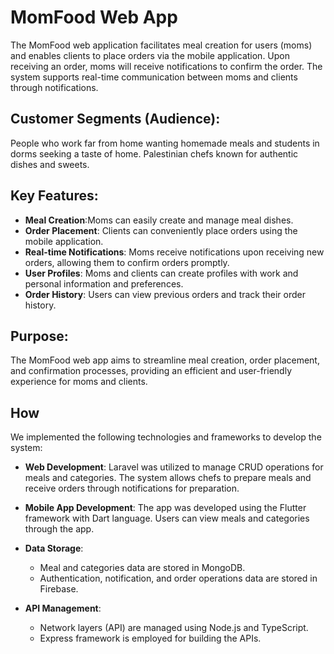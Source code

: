 
# MomFood Web App

The MomFood web application facilitates meal creation for users (moms) and enables clients to place orders via the mobile application. Upon receiving an order, moms will receive notifications to confirm the order. The system supports real-time communication between moms and clients through notifications.
## Customer Segments (Audience):
People who work far from home wanting homemade meals and students in dorms seeking a taste of home. Palestinian chefs known for authentic dishes and sweets.

## Key Features:

- **Meal Creation**:Moms can easily create and manage meal dishes.
- **Order Placement**: Clients can conveniently place orders using the mobile application.
- **Real-time Notifications**: Moms receive notifications upon receiving new orders, allowing them to confirm orders promptly.
- **User Profiles**: Moms and clients can create profiles with work and personal  information and preferences.
- **Order History**: Users can view previous orders and track their order history.


## Purpose:
The MomFood web app aims to streamline meal creation, order placement, and confirmation processes, providing an efficient and user-friendly experience for moms and clients.

## How

We implemented the following technologies and frameworks to develop the system:

- **Web Development**: Laravel was utilized to manage CRUD operations for meals and categories. The system allows chefs to prepare meals and receive orders through notifications for preparation.

- **Mobile App Development**: The app was developed using the Flutter framework with Dart language. Users can view meals and categories through the app.

- **Data Storage**:
  - Meal and categories data are stored in MongoDB.
  - Authentication, notification, and order operations data are stored in Firebase.

- **API Management**:
  - Network layers (API) are managed using Node.js and TypeScript.
  - Express framework is employed for building the APIs.

